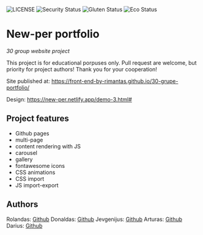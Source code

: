 ![LICENSE](https://img.shields.io/badge/license-MIT-blue.svg?style=flat-square)
![Security Status](https://img.shields.io/security-headers?label=Security&url=https%3A%2F%2Fgithub.com&style=flat-square)
![Gluten Status](https://img.shields.io/badge/Gluten-Free-green.svg)
![Eco Status](https://img.shields.io/badge/ECO-Friendly-green.svg)

# New-per portfolio

_30 group website project_

This project is for educational porpuses only. Pull request are welcome, but priority for project authors! Thank you for your cooperation!

Site published at: https://front-end-by-rimantas.github.io/30-grupe-portfolio/

Design: https://new-per.netlify.app/demo-3.html#

## Project features

- Github pages
- multi-page
- content rendering with JS
- carousel
- gallery
- fontawesome icons
- CSS animations
- CSS import
- JS import-export

## Authors

Rolandas: [Github](https://github.com/kvadrantas)
Donaldas: [Github](https://github.com/Tester01024)
Jevgenijus: [Github](https://github.com/Mirfua)
Arturas: [Github](https://github.com/ReaLzyyy)
Darius: [Github](https://github.com/DarPoz)

